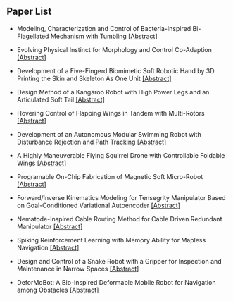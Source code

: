 ## Paper List

- Modeling, Characterization and Control of Bacteria-Inspired Bi-Flagellated Mechanism with Tumbling
[[Abstract]](https://events.infovaya.com/presentation?id=108329)

- Evolving Physical Instinct for Morphology and Control Co-Adaption
[[Abstract]](https://events.infovaya.com/presentation?id=108332)

- Development of a Five-Fingerd Biomimetic Soft Robotic Hand by 3D Printing the Skin and Skeleton As One Unit
[[Abstract]](https://events.infovaya.com/presentation?id=108335)

- Design Method of a Kangaroo Robot with High Power Legs and an Articulated Soft Tail
[[Abstract]](https://events.infovaya.com/presentation?id=108338)

- Hovering Control of Flapping Wings in Tandem with Multi-Rotors
[[Abstract]](https://events.infovaya.com/presentation?id=108341)

- Development of an Autonomous Modular Swimming Robot with Disturbance Rejection and Path Tracking
[[Abstract]](https://events.infovaya.com/presentation?id=108344)

- A Highly Maneuverable Flying Squirrel Drone with Controllable Foldable Wings
[[Abstract]](https://events.infovaya.com/presentation?id=108347)

- Programable On-Chip Fabrication of Magnetic Soft Micro-Robot
[[Abstract]](https://events.infovaya.com/presentation?id=108350)

- Forward/Inverse Kinematics Modeling for Tensegrity Manipulator Based on Goal-Conditioned Variational Autoencoder
[[Abstract]](https://events.infovaya.com/presentation?id=108353)

- Nematode-Inspired Cable Routing Method for Cable Driven Redundant Manipulator
[[Abstract]](https://events.infovaya.com/presentation?id=108356)

- Spiking Reinforcement Learning with Memory Ability for Mapless Navigation
[[Abstract]](https://events.infovaya.com/presentation?id=108359)

- Design and Control of a Snake Robot with a Gripper for Inspection and Maintenance in Narrow Spaces
[[Abstract]](https://events.infovaya.com/presentation?id=108362)

- DeforMoBot: A Bio-Inspired Deformable Mobile Robot for Navigation among Obstacles
[[Abstract]](https://events.infovaya.com/presentation?id=108365)

